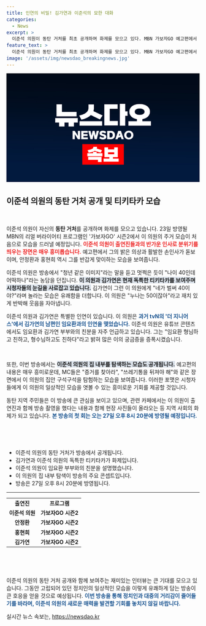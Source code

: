 ```yaml
---
title: 인연의 비밀! 김가연과 이준석의 묘한 대화
categories:
  - News
excerpt: >
  이준석 의원이 동탄 거처를 최초 공개하며 화제를 모으고 있다. MBN 가보자GO 예고편에서 김가연과의 유쾌한 티키타카가 담겼고, 안정환은 그의 동안 외모에 놀라움을 금치 못했다. 방송은 27일 방영된다.
feature_text: >
  이준석 의원이 동탄 거처를 최초 공개하며 화제를 모으고 있다. MBN 가보자GO 예고편에서 김가연과의 유쾌한 티키타카가 담겼고, 안정환은 그의 동안 외모에 놀라움을 금치 못했다. 방송은 27일 방영된다.
image: '/assets/img/newsdao_breakingnews.jpg'
---
```


<p><img src="/assets/img/newsdao_breakingnews.jpg" alt="implanttips 속보" /></p>

<h2 data-ke-size="size26">이준석 의원의 동탄 거처 공개 및 티키타카 모습</h2>

<p data-ke-size="size16">&nbsp;</p>

<p data-ke-size="size16">이준석 의원이 자신의 <b>동탄 거처</b>를 공개하며 화제를 모으고 있습니다. 23일 방영될 MBN의 리얼 버라이어티 프로그램인 '가보자GO' 시즌2에서 이 의원의 주거 모습이 처음으로 모습을 드러낼 예정입니다. <b><span style="color: #ee2323;">이준석 의원이 출연진들과의 반가운 인사로 분위기를 띄우는 장면은 매우 흥미롭습니다.</span></b> 예고편에서 그의 밝은 의상과 활발한 손인사가 돋보이며, 안정환과 홍현희 역시 그를 반갑게 맞이하는 모습을 보여줍니다.</p>

<p data-ke-size="size16">이준석 의원은 방송에서 "청년 같은 이미지"라는 말을 듣고 멋쩍은 듯이 "나이 40인데 어떡하나"라는 농담을 던집니다. <b><span style="background-color: #21538527;">이 의원과 김가연은 현재 독특한 티키타카를 보여주며 시청자들의 눈길을 사로잡고 있습니다.</span></b> 김가연이 그런 이 의원에게 "네가 벌써 40이야?"라며 놀라는 모습은 유쾌함을 더합니다. 이 의원은 "누나는 50이잖아"라고 재치 있게 반박해 웃음을 자아냅니다.</p>

<p data-ke-size="size16">이준석 의원과 김가연은 특별한 인연이 있습니다. 이 의원은 <b><span style="color: #1a5490;">과거 tvN의 '더 지니어스'에서 김가연의 남편인 임요환과의 인연을 맺었습니다.</span></b> 이준석 의원은 유튜브 콘텐츠에서도 임요환과 김가연 부부와의 친분을 자주 언급하고 있습니다. 그는 "임요환 형님하고 친하고, 형수님하고도 친하다"라고 밝혀 많은 이의 궁금증을 증폭시켰습니다.</p>

<p data-ke-size="size16">&nbsp;</p>

<p data-ke-size="size16">또한, 이번 방송에서는 <b><span style="background-color: #21538527;">이준석 의원의 집 내부를 탐색하는 모습도 공개됩니다.</span></b> 예고편의 내용은 매우 흥미로운데, MC들은 "증거를 찾아라", "쓰레기통을 뒤져야 해"와 같은 장면에서 이 의원의 집안 구석구석을 탐험하는 모습을 보여줍니다. 이러한 포맷은 시청자들에게 이 의원의 일상적인 모습을 엿볼 수 있는 흥미로운 기회를 제공할 것입니다.</p>

<p data-ke-size="size16">동탄 지역 주민들은 이 방송에 큰 관심을 보이고 있으며, 관련 카페에서는 이 의원이 출연진과 함께 방송 촬영을 했다는 내용과 함께 현장 사진들이 올라오는 등 지역 사회의 화제가 되고 있습니다. <b><span style="color: #1a5490;">본 방송의 첫 회는 오는 27일 오후 8시 20분에 방영될 예정입니다.</span></b></p>

<p data-ke-size="size16">&nbsp;</p>

<p data-ke-size="size16">&nbsp;</p>

<ul>
    <li>이준석 의원의 동탄 거처가 방송에서 공개됩니다.</li>
    <li>김가연과 이준석 의원의 독특한 티키타카가 화제입니다.</li>
    <li>이준석 의원이 임요환 부부와의 친분을 설명했습니다.</li>
    <li>이 의원의 집 내부 탐색이 방송의 주요 콘셉트입니다.</li>
    <li>방송은 27일 오후 8시 20분에 방영됩니다.</li>
</ul>

<hr />

<table style="width:100%">
    <tr>
        <td style="text-align: center; height: 17px;"><b>출연진</b></td>
        <td style="text-align: center; height: 17px;"><b>프로그램</b></td>
    </tr>
    <tr>
        <td style="text-align: center; height: 17px;"><b>이준석 의원</b></td>
        <td style="text-align: center; height: 17px;"><b>가보자GO 시즌2</b></td>
    </tr>
    <tr>
        <td style="text-align: center; height: 17px;"><b>안정환</b></td>
        <td style="text-align: center; height: 17px;"><b>가보자GO 시즌2</b></td>
    </tr>
    <tr>
        <td style="text-align: center; height: 17px;"><b>홍현희</b></td>
        <td style="text-align: center; height: 17px;"><b>가보자GO 시즌2</b></td>
    </tr>
    <tr>
        <td style="text-align: center; height: 17px;"><b>김가연</b></td>
        <td style="text-align: center; height: 17px;"><b>가보자GO 시즌2</b></td>
    </tr>
</table>

<p data-ke-size="size16">&nbsp;</p>

<p data-ke-size="size16">&nbsp;</p> 

<p data-ke-size="size16">이준석 의원의 동탄 거처 공개와 함께 보여주는 재미있는 인터뷰는 큰 기대를 모으고 있습니다. 그동안 고립되어 있던 정치인의 일상적인 모습을 이렇게 유쾌하게 담는 방송이 큰 호응을 얻을 것으로 예상됩니다. <b><span style="color: #1a5490;">이번 방송을 통해 정치인과 대중의 거리감이 줄어들기를 바라며, 이준석 의원의 새로운 매력을 발견할 기회를 놓치지 않길 바랍니다.</span></b></p>
실시간 뉴스 속보는, <a href="https://newsdao.kr" rel="dofollow">https://newsdao.kr</a>


